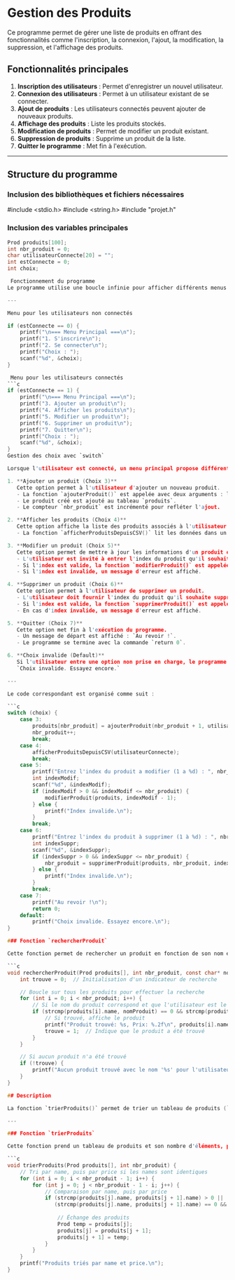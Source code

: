 # Gestion des Produits

Ce programme permet de gérer une liste de produits en offrant des fonctionnalités comme l'inscription, la connexion, l'ajout, la modification, la suppression, et l'affichage des produits.

## Fonctionnalités principales
1. **Inscription des utilisateurs** : Permet d'enregistrer un nouvel utilisateur.
2. **Connexion des utilisateurs** : Permet à un utilisateur existant de se connecter.
3. **Ajout de produits** : Les utilisateurs connectés peuvent ajouter de nouveaux produits.
4. **Affichage des produits** : Liste les produits stockés.
5. **Modification de produits** : Permet de modifier un produit existant.
6. **Suppression de produits** : Supprime un produit de la liste.
7. **Quitter le programme** : Met fin à l'exécution.

---

## Structure du programme

### Inclusion des bibliothèques et fichiers nécessaires

#include <stdio.h>
#include <string.h>
#include "projet.h"

### Inclusion des variables principales
```c
Prod produits[100];
int nbr_produit = 0;
char utilisateurConnecte[20] = "";
int estConnecte = 0;
int choix;

 Fonctionnement du programme
Le programme utilise une boucle infinie pour afficher différents menus en fonction de l'état de connexion de l'utilisateur. Deux menus principaux sont définis : un pour les utilisateurs non connectés et un autre pour les utilisateurs connectés.

---

Menu pour les utilisateurs non connectés

if (estConnecte == 0) {
    printf("\n=== Menu Principal ===\n");
    printf("1. S'inscrire\n");
    printf("2. Se connecter\n");
    printf("Choix : ");
    scanf("%d", &choix);
}

 Menu pour les utilisateurs connectés
```c
if (estConnecte == 1) {
    printf("\n=== Menu Principal ===\n");
    printf("3. Ajouter un produit\n");
    printf("4. Afficher les produits\n");
    printf("5. Modifier un produit\n");
    printf("6. Supprimer un produit\n");
    printf("7. Quitter\n");
    printf("Choix : ");
    scanf("%d", &choix);
}
Gestion des choix avec `switch`

Lorsque l'utilisateur est connecté, un menu principal propose différentes options. Ces choix sont gérés à l'aide d'une structure `switch`. Voici les explications détaillées des cas disponibles :

1. **Ajouter un produit (Choix 3)**  
   Cette option permet à l'utilisateur d'ajouter un nouveau produit.  
   - La fonction `ajouterProduit()` est appelée avec deux arguments : le numéro du produit (basé sur le compteur `nbr_produit`) et le nom de l'utilisateur connecté.
   - Le produit créé est ajouté au tableau `produits`.
   - Le compteur `nbr_produit` est incrémenté pour refléter l'ajout.

2. **Afficher les produits (Choix 4)**  
   Cette option affiche la liste des produits associés à l'utilisateur connecté.  
   - La fonction `afficherProduitsDepuisCSV()` lit les données dans un fichier CSV spécifique à l'utilisateur et affiche chaque produit.

3. **Modifier un produit (Choix 5)**  
   Cette option permet de mettre à jour les informations d'un produit existant.  
   - L'utilisateur est invité à entrer l'index du produit qu'il souhaite modifier. Cet index doit être compris entre 1 et le nombre total de produits (`nbr_produit`).
   - Si l'index est valide, la fonction `modifierProduit()` est appelée pour mettre à jour le produit dans le tableau.
   - Si l'index est invalide, un message d'erreur est affiché.

4. **Supprimer un produit (Choix 6)**  
   Cette option permet à l'utilisateur de supprimer un produit.  
   - L'utilisateur doit fournir l'index du produit qu'il souhaite supprimer, compris entre 1 et `nbr_produit`.
   - Si l'index est valide, la fonction `supprimerProduit()` est appelée pour retirer le produit du tableau. Le compteur `nbr_produit` est mis à jour.
   - En cas d'index invalide, un message d'erreur est affiché.

5. **Quitter (Choix 7)**  
   Cette option met fin à l'exécution du programme.  
   - Un message de départ est affiché : `Au revoir !`.
   - Le programme se termine avec la commande `return 0`.

6. **Choix invalide (Default)**  
   Si l'utilisateur entre une option non prise en charge, le programme affiche le message suivant :  
   `Choix invalide. Essayez encore.`

---

Le code correspondant est organisé comme suit :

```c
switch (choix) {
    case 3:
        produits[nbr_produit] = ajouterProduit(nbr_produit + 1, utilisateurConnecte);
        nbr_produit++;
        break;
    case 4:
        afficherProduitsDepuisCSV(utilisateurConnecte);
        break;
    case 5:
        printf("Entrez l'index du produit a modifier (1 a %d) : ", nbr_produit);
        int indexModif;
        scanf("%d", &indexModif);
        if (indexModif > 0 && indexModif <= nbr_produit) {
            modifierProduit(produits, indexModif - 1);
        } else {
            printf("Index invalide.\n");
        }
        break;
    case 6:
        printf("Entrez l'index du produit à supprimer (1 à %d) : ", nbr_produit);
        int indexSuppr;
        scanf("%d", &indexSuppr);
        if (indexSuppr > 0 && indexSuppr <= nbr_produit) {
            nbr_produit = supprimerProduit(produits, nbr_produit, indexSuppr - 1);
        } else {
            printf("Index invalide.\n");
        }
        break;
    case 7:
        printf("Au revoir !\n");
        return 0;
    default:
        printf("Choix invalide. Essayez encore.\n");
}

### Fonction `rechercherProduit`

Cette fonction permet de rechercher un produit en fonction de son nom et de l'utilisateur connecté.

```c
void rechercherProduit(Prod produits[], int nbr_produit, const char* nomProduit, const char* utilisateurConnecte) {
    int trouve = 0;  // Initialisation d'un indicateur de recherche

    // Boucle sur tous les produits pour effectuer la recherche
    for (int i = 0; i < nbr_produit; i++) {
        // Si le nom du produit correspond et que l'utilisateur est le même
        if (strcmp(produits[i].name, nomProduit) == 0 && strcmp(produits[i].utilisateur, utilisateurConnecte) == 0) {
            // Si trouvé, affiche le produit
            printf("Produit trouvé: %s, Prix: %.2f\n", produits[i].name, produits[i].price);
            trouve = 1;  // Indique que le produit a été trouvé
        }
    }

    // Si aucun produit n'a été trouvé
    if (!trouve) {
        printf("Aucun produit trouvé avec le nom '%s' pour l'utilisateur '%s'.\n", nomProduit, utilisateurConnecte);
    }
}

## Description

La fonction `trierProduits()` permet de trier un tableau de produits (`Prod`) en fonction de leur nom, et si deux produits ont le même nom, elle les trie également par prix. Elle utilise un tri à bulles (bubble sort) pour réorganiser les produits.

---

### Fonction `trierProduits`

Cette fonction prend un tableau de produits et son nombre d'éléments, puis trie ces produits par nom et prix.

```c
void trierProduits(Prod produits[], int nbr_produit) {
    // Tri par name, puis par price si les names sont identiques
    for (int i = 0; i < nbr_produit - 1; i++) {
        for (int j = 0; j < nbr_produit - 1 - i; j++) {
            // Comparaison par name, puis par price
            if (strcmp(produits[j].name, produits[j + 1].name) > 0 || 
               (strcmp(produits[j].name, produits[j + 1].name) == 0 && produits[j].price > produits[j + 1].price)) {
                
                // Échange des produits
                Prod temp = produits[j];
                produits[j] = produits[j + 1];
                produits[j + 1] = temp;
            }
        }
    }
    printf("Produits triés par name et price.\n");
}
